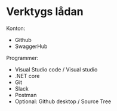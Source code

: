 # Verktygs lådan
Konton:
- Github
- SwaggerHub

Programmer:
- Visual Studio code / Visual studio
- .NET core
- Git
- Slack
- Postman
- Optional: Github desktop / Source Tree
